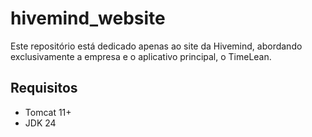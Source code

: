 # hivemind_website
Este repositório está dedicado apenas ao site da Hivemind, abordando exclusivamente a empresa e o aplicativo principal, o TimeLean.

## Requisitos
- Tomcat 11+ 
- JDK 24
